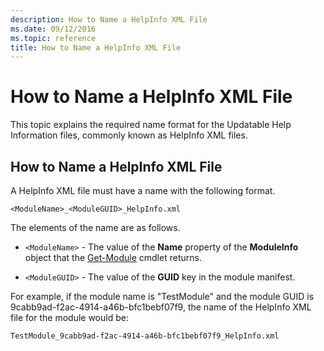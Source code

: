 ```yaml
---
description: How to Name a HelpInfo XML File
ms.date: 09/12/2016
ms.topic: reference
title: How to Name a HelpInfo XML File
---
```

# How to Name a HelpInfo XML File

This topic explains the required name format for the Updatable Help Information files, commonly
known as HelpInfo XML files.

## How to Name a HelpInfo XML File

A HelpInfo XML file must have a name with the following format.

`<ModuleName>_<ModuleGUID>_HelpInfo.xml`

The elements of the name are as follows.

- `<ModuleName>` - The value of the **Name** property of the **ModuleInfo** object that the
  [Get-Module](/powershell/module/Microsoft.PowerShell.Core/Get-Module) cmdlet returns.

- `<ModuleGUID>` - The value of the **GUID** key in the module manifest.

For example, if the module name is "TestModule" and the module GUID is
9cabb9ad-f2ac-4914-a46b-bfc1bebf07f9, the name of the HelpInfo XML file for the module would be:

`TestModule_9cabb9ad-f2ac-4914-a46b-bfc1bebf07f9_HelpInfo.xml`
